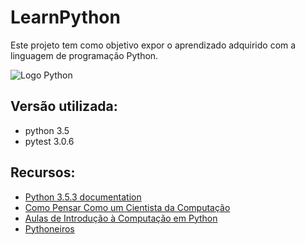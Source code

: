 # LearnPython

Este projeto tem como objetivo expor o aprendizado adquirido com a linguagem de programação Python.

![Logo Python](https://panda.ime.usp.br/aulasPython/static/aulasPython/_images/python-logo.png)


## Versão utilizada:
- python 3.5
- pytest 3.0.6

## Recursos:

- [Python 3.5.3 documentation](https://docs.python.org/3.5/)
- [Como Pensar Como um Cientista da Computação](https://panda.ime.usp.br/pensepy/static/pensepy/)
- [Aulas de Introdução à Computação em Python](https://panda.ime.usp.br/aulasPython/static/aulasPython/index.html#)
- [Pythoneiros](https://github.com/pythoneiros)
